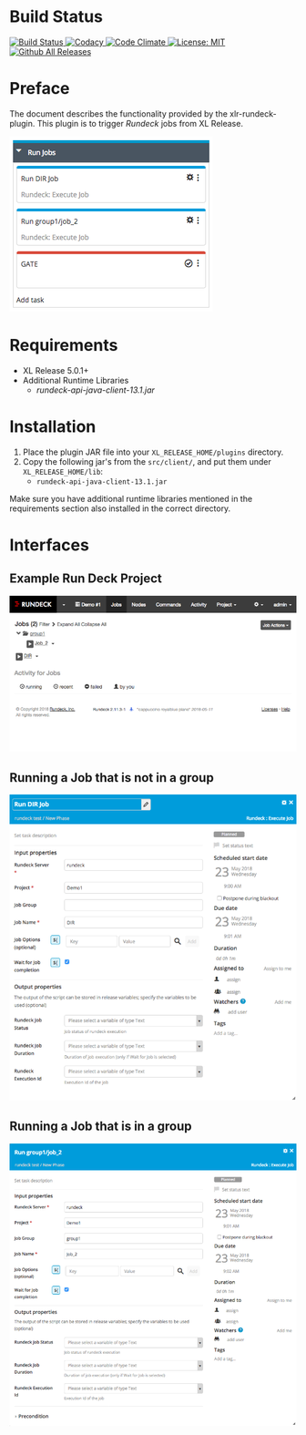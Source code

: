 # Build Status

[![Build Status][xlr-rundeck-plugin-travis-image] ][xlr-rundeck-plugin-travis-url]
[![Codacy][xlr-rundeck-plugin-codacy-image] ][xlr-rundeck-plugin-codacy-url]
[![Code Climate][xlr-rundeck-plugin-code-climate-image] ][xlr-rundeck-plugin-code-climate-url]
[![License: MIT][xlr-rundeck-plugin-license-image] ][xlr-rundeck-plugin-license-url]
[![Github All Releases][xlr-rundeck-plugin-downloads-image] ]()

[xlr-rundeck-plugin-travis-image]: https://travis-ci.org/xebialabs-community/xlr-rundeck-plugin.svg?branch=master
[xlr-rundeck-plugin-travis-url]: https://travis-ci.org/xebialabs-community/xlr-rundeck-plugin
[xlr-rundeck-plugin-codacy-image]: https://api.codacy.com/project/badge/Grade/b4b6dbd57edb4344b4e32dfc76025422
[xlr-rundeck-plugin-codacy-url]: https://www.codacy.com/app/zvercodebender/xlr-rundeck-plugin
[xlr-rundeck-plugin-code-climate-image]: https://codeclimate.com/github/xebialabs-community/xlr-rundeck-plugin/badges/gpa.svg
[xlr-rundeck-plugin-code-climate-url]: https://codeclimate.com/github/xebialabs-community/xlr-rundeck-plugin
[xlr-rundeck-plugin-license-image]: https://img.shields.io/badge/License-MIT-yellow.svg
[xlr-rundeck-plugin-license-url]: https://opensource.org/licenses/MIT
[xlr-rundeck-plugin-downloads-image]: https://img.shields.io/github/downloads/xebialabs-community/xlr-rundeck-plugin/total.svg


# Preface
The document describes the functionality provided by the xlr-rundeck-plugin.  This plugin is to trigger *Rundeck* jobs from XL Release.

![template](images/Template.png)

# Requirements

* XL Release 5.0.1+
* Additional Runtime Libraries
	* *rundeck-api-java-client-13.1.jar*
	        

# Installation

1. Place the plugin JAR file into your `XL_RELEASE_HOME/plugins` directory.   
2. Copy the following jar's from the `src/client/`, and put them under `XL_RELEASE_HOME/lib`:
	* `rundeck-api-java-client-13.1.jar`

Make sure you have additional runtime libraries mentioned in the requirements section also installed in the correct directory.

# Interfaces

## Example Run Deck Project

![Run_Deck_Jobs](images/RUNDEC_JOBS.png)

## Running a Job that is not in a group

![Run_Job](images/RUN_JOB.png)

## Running a Job that is in a group

![RUN_GROUP_JOB](images/RUN_GROUP_JOB.png)
